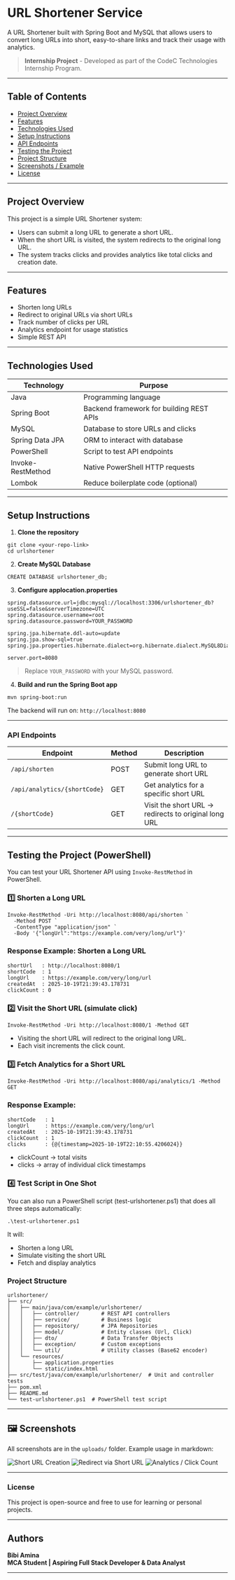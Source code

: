 # URL Shortener Service

A URL Shortener built with Spring Boot and MySQL that allows users to convert long URLs into short, easy-to-share links and track their usage with analytics.
> **Internship Project** - Developed as part of the CodeC Technologies Internship Program.
---

## Table of Contents

- [Project Overview](#project-overview)
- [Features](#features)
- [Technologies Used](#technologies-used)
- [Setup Instructions](#setup-instructions)
- [API Endpoints](#api-endpoints)
- [Testing the Project](#testing-the-project)
- [Project Structure](#project-structure)
- [Screenshots / Example](#screenshots--example)
- [License](#license)

---

## Project Overview

This project is a simple URL Shortener system:

- Users can submit a long URL to generate a short URL.
- When the short URL is visited, the system redirects to the original long URL.
- The system tracks clicks and provides analytics like total clicks and creation date.

---

## Features

- Shorten long URLs
- Redirect to original URLs via short URLs
- Track number of clicks per URL
- Analytics endpoint for usage statistics
- Simple REST API

---

## Technologies Used

| Technology        | Purpose                                  |
|------------------|------------------------------------------|
| Java              | Programming language                     |
| Spring Boot       | Backend framework for building REST APIs |
| MySQL             | Database to store URLs and clicks        |
| Spring Data JPA   | ORM to interact with database            |
| PowerShell        | Script to test API endpoints             |
| Invoke-RestMethod | Native PowerShell HTTP requests          |
| Lombok            | Reduce boilerplate code (optional)       |

---

## Setup Instructions

1. **Clone the repository**
```
git clone <your-repo-link>
cd urlshortener
```

2. **Create MySQL Database**
```
CREATE DATABASE urlshortener_db;
```

3. **Configure applocation.properties**
```
spring.datasource.url=jdbc:mysql://localhost:3306/urlshortener_db?useSSL=false&serverTimezone=UTC
spring.datasource.username=root
spring.datasource.password=YOUR_PASSWORD

spring.jpa.hibernate.ddl-auto=update
spring.jpa.show-sql=true
spring.jpa.properties.hibernate.dialect=org.hibernate.dialect.MySQL8Dialect

server.port=8080
```
> Replace `YOUR_PASSWORD` with your MySQL password.

4. **Build and run the Spring Boot app**
```
mvn spring-boot:run
```
The backend will run on: `http://localhost:8080`

--- 

### API Endpoints

| Endpoint                     | Method | Description                              |
|-------------------------------|--------|------------------------------------------|
| `/api/shorten`                | POST   | Submit long URL to generate short URL    |
| `/api/analytics/{shortCode}`  | GET    | Get analytics for a specific short URL   |
| `/{shortCode}`                | GET    | Visit the short URL → redirects to original long URL |

---

## Testing the Project (PowerShell)

You can test your URL Shortener API using `Invoke-RestMethod` in PowerShell.

### 1️⃣ Shorten a Long URL

```
Invoke-RestMethod -Uri http://localhost:8080/api/shorten `
  -Method POST `
  -ContentType "application/json" `
  -Body '{"longUrl":"https://example.com/very/long/url"}'
```

### Response Example: Shorten a Long URL
```
shortUrl   : http://localhost:8080/1
shortCode  : 1
longUrl    : https://example.com/very/long/url
createdAt  : 2025-10-19T21:39:43.178731
clickCount : 0
```

### 2️⃣ Visit the Short URL (simulate click)
```
Invoke-RestMethod -Uri http://localhost:8080/1 -Method GET
```
- Visiting the short URL will redirect to the original long URL.
- Each visit increments the click count.

### 3️⃣ Fetch Analytics for a Short URL
```
Invoke-RestMethod -Uri http://localhost:8080/api/analytics/1 -Method GET
```
### Response Example:
```
shortCode   : 1
longUrl     : https://example.com/very/long/url
createdAt   : 2025-10-19T21:39:43.178731
clickCount  : 1
clicks      : {@{timestamp=2025-10-19T22:10:55.4206024}}
```
- clickCount → total visits
- clicks → array of individual click timestamps

### 4️⃣ Test Script in One Shot
You can also run a PowerShell script (test-urlshortener.ps1) that does all three steps automatically:
```
.\test-urlshortener.ps1
```
It will:
- Shorten a long URL
- Simulate visiting the short URL
- Fetch and display analytics

### Project Structure
```
urlshortener/
├── src/
│   ├── main/java/com/example/urlshortener/
│   │   ├── controller/       # REST API controllers
│   │   ├── service/          # Business logic
│   │   ├── repository/       # JPA Repositories
│   │   ├── model/            # Entity classes (Url, Click)
│   │   ├── dto/              # Data Transfer Objects
│   │   ├── exception/        # Custom exceptions
│   │   └── util/             # Utility classes (Base62 encoder)
│   └── resources/
│       ├── application.properties
│       └── static/index.html
├── src/test/java/com/example/urlshortener/  # Unit and controller tests
├── pom.xml
├── README.md
└── test-urlshortener.ps1  # PowerShell test script
```
---

## 🖼️ Screenshots

All screenshots are in the `uploads/` folder. Example usage in markdown:

![Short URL Creation](screenshots/shorten.png)
![Redirect via Short URL](screenshots/redirect.png)
![Analytics / Click Count](screenshots/analytics.png)

---

### License
This project is open-source and free to use for learning or personal projects.

---

##  Authors

**Bibi Amina**  
**MCA Student | Aspiring Full Stack Developer & Data Analyst**

---



